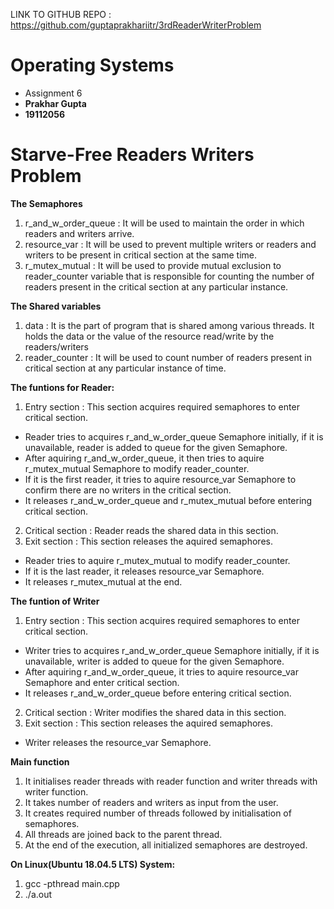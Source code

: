LINK TO GITHUB REPO : https://github.com/guptaprakhariitr/3rdReaderWriterProblem

# Operating Systems

- Assignment 6
- **Prakhar Gupta**
- **19112056**

# **Starve-Free Readers Writers Problem**

**The Semaphores**

1. r_and_w_order_queue : It will be used to maintain the order in which readers and writers arrive.
2. resource_var : It will be used to prevent multiple writers or readers and writers to be present in critical section at the same time.
3. r_mutex_mutual : It will be used to provide mutual exclusion to reader_counter variable that is responsible for counting the number of readers present in the critical section at any particular instance.

**The Shared variables**

1. data : It is the part of program that is shared among various threads. It holds the data or the value of the resource read/write by the readers/writers
2. reader_counter : It will be used to count number of readers present in critical section at any particular instance of time.

**The funtions for Reader:**

1. Entry section : This section acquires required semaphores to enter critical section.

- Reader tries to acquires r_and_w_order_queue Semaphore initially, if it is unavailable, reader is added to queue for the given Semaphore.
- After aquiring r_and_w_order_queue, it then tries to aquire r_mutex_mutual Semaphore to modify reader_counter.
- If it is the first reader, it tries to aquire resource_var Semaphore to confirm there are no writers in the critical section.
- It releases r_and_w_order_queue and r_mutex_mutual before entering critical section.

2. Critical section : Reader reads the shared data in this section.
3. Exit section : This section releases the aquired semaphores.

- Reader tries to aquire r_mutex_mutual to modify reader_counter.
- If it is the last reader, it releases resource_var Semaphore.
- It releases r_mutex_mutual at the end.

**The funtion of Writer**

1. Entry section : This section acquires required semaphores to enter critical section.

- Writer tries to acquires r_and_w_order_queue Semaphore initially, if it is unavailable, writer is added to queue for the given Semaphore.
- After aquiring r_and_w_order_queue, it tries to aquire resource_var Semaphore and enter critical section.
- It releases r_and_w_order_queue before entering critical section.

2. Critical section : Writer modifies the shared data in this section.
3. Exit section : This section releases the aquired semaphores.

- Writer releases the resource_var Semaphore.

**Main function**

1. It initialises reader threads with reader function and writer threads with writer function.
2. It takes number of readers and writers as input from the user.
3. It creates required number of threads followed by initialisation of semaphores.
4. All threads are joined back to the parent thread.
5. At the end of the execution, all initialized semaphores are destroyed.

**On Linux(Ubuntu 18.04.5 LTS) System:**

1. gcc -pthread main.cpp
2. ./a.out
